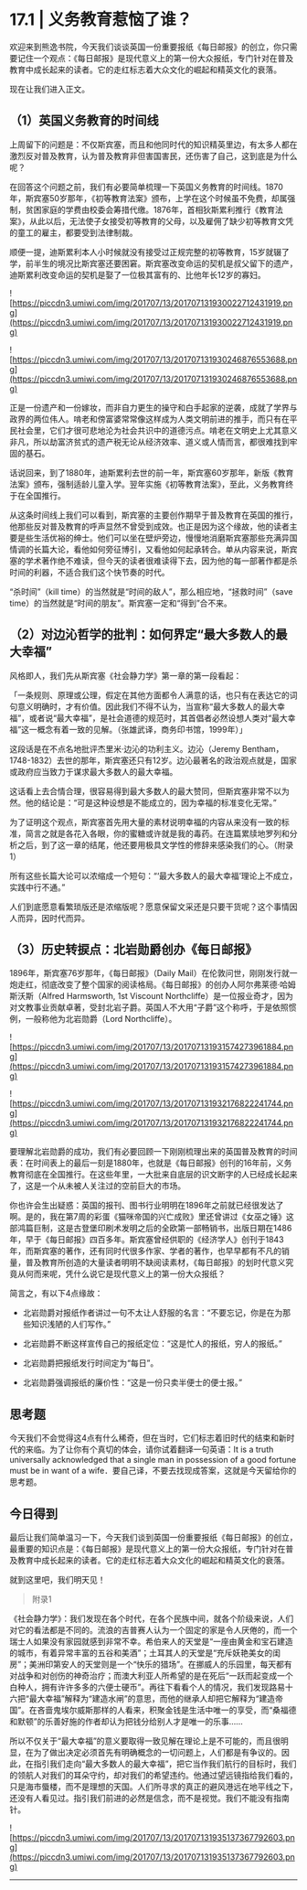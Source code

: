 # 17.1 | 义务教育惹恼了谁？

欢迎来到熊逸书院，今天我们谈谈英国一份重要报纸《每日邮报》的创立，你只需要记住一个观点：《每日邮报》是现代意义上的第一份大众报纸，专门针对在普及教育中成长起来的读者。它的走红标志着大众文化的崛起和精英文化的衰落。

现在让我们进入正文。

## （1）英国义务教育的时间线

上周留下的问题是：不仅斯宾塞，而且和他同时代的知识精英里边，有太多人都在激烈反对普及教育，认为普及教育非但害国害民，还伤害了自己，这到底是为什么呢？

在回答这个问题之前，我们有必要简单梳理一下英国义务教育的时间线。1870年，斯宾塞50岁那年，《初等教育法案》颁布，上学在这个时候虽不免费，却属强制，贫困家庭的学费由校委会筹措代缴。1876年，首相狄斯累利推行《教育法案》，从此以后，无法使子女接受初等教育的父母，以及雇佣了缺少初等教育文凭的童工的雇主，都要受到法律制裁。

顺便一提，迪斯累利本人小时候就没有接受过正规完整的初等教育，15岁就辍了学，前半生的境况比斯宾塞还要困窘。斯宾塞改变命运的契机是叔父留下的遗产，迪斯累利改变命运的契机是娶了一位极其富有的、比他年长12岁的寡妇。

![https://piccdn3.umiwi.com/img/201707/13/201707131930022712431919.png](https://piccdn3.umiwi.com/img/201707/13/201707131930022712431919.png)

![https://piccdn3.umiwi.com/img/201707/13/201707131930246876553688.png](https://piccdn3.umiwi.com/img/201707/13/201707131930246876553688.png)

正是一份遗产和一份嫁妆，而非自力更生的操守和白手起家的逆袭，成就了学界与政界的两位伟人。啃老和傍富婆常常像这样成为人类文明前进的推手，而只有在平民社会里，它们才很可悲地沦为社会共识中的道德污点。啃老在文明史上尤其意义非凡，所以劫富济贫式的遗产税无论从经济效率、道义或人情而言，都很难找到牢固的基石。

话说回来，到了1880年，迪斯累利去世的前一年，斯宾塞60岁那年，新版《教育法案》颁布，强制适龄儿童入学。翌年实施《初等教育法案》，至此，义务教育终于在全国推行。

从这条时间线上我们可以看到，斯宾塞的主要创作期早于普及教育在英国的推行，他那些反对普及教育的呼声显然不曾受到成效。也正是因为这个缘故，他的读者主要是些生活优裕的绅士。他们可以坐在壁炉旁边，慢慢地消磨斯宾塞那些充满异国情调的长篇大论，看他如何旁征博引，又看他如何起承转合。单从内容来说，斯宾塞的学术著作绝不难读，但今天的读者很难读得下去，因为他的每一部著作都是杀时间的利器，不适合我们这个快节奏的时代。

“杀时间”（kill time）的当然就是“时间的敌人”，那么相应地，“拯救时间”（save time）的当然就是“时间的朋友”。斯宾塞一定和“得到”合不来。

## （2）对边沁哲学的批判：如何界定“最大多数人的最大幸福”

风格即人，我们先从斯宾塞《社会静力学》第一章的第一段看起：

「一条规则、原理或公理，假定在其他方面都令人满意的话，也只有在表达它的词句意义明确时，才有价值。因此我们不得不认为，当宣称“最大多数人的最大幸福”，或者说“最大幸福”，是社会道德的规范时，其首倡者必然设想人类对“最大幸福”这一概念有着一致的见解。（张雄武译，商务印书馆，1999年）」

这段话是在不点名地批评杰里米·边沁的功利主义。边沁（Jeremy Bentham，1748-1832）去世的那年，斯宾塞还只有12岁。边沁最著名的政治观点就是，国家或政府应当致力于谋求最大多数人的最大幸福。

这话看上去合情合理，很容易得到最大多数人的最大赞同，但斯宾塞非常不以为然。他的结论是：“可是这种设想是不能成立的，因为幸福的标准变化无常。”

为了证明这个观点，斯宾塞首先用大量的素材说明幸福的内容从来没有一致的标准，简言之就是各花入各眼，你的蜜糖或许就是我的毒药。在连篇累牍地罗列和分析之后，到了这一章的结尾，他还要用极具文学性的修辞来感染我们的心。（附录1） 

所有这些长篇大论可以浓缩成一个短句：“‘最大多数人的最大幸福’理论上不成立，实践中行不通。”

人们到底愿意看繁琐版还是浓缩版呢？愿意保留文采还是只要干货呢？这个事情因人而异，因时代而异。

## （3）历史转捩点：北岩勋爵创办《每日邮报》

1896年，斯宾塞76岁那年，《每日邮报》（Daily Mail）在伦敦问世，刚刚发行就一炮走红，彻底改变了整个国家的阅读格局。《每日邮报》的创办人阿尔弗莱德·哈姆斯沃斯（Alfred Harmsworth, 1st Viscount Northcliffe）是一位报业奇才，因为对文教事业贡献卓著，受封北岩子爵。英国人不大用“子爵”这个称呼，于是依照惯例，一般称他为北岩勋爵（Lord Northcliffe）。

![https://piccdn3.umiwi.com/img/201707/13/201707131931574273961884.png](https://piccdn3.umiwi.com/img/201707/13/201707131931574273961884.png)

![https://piccdn3.umiwi.com/img/201707/13/201707131932176822241744.png](https://piccdn3.umiwi.com/img/201707/13/201707131932176822241744.png)

要理解北岩勋爵的成功，我们有必要回顾一下刚刚梳理出来的英国普及教育的时间表：在时间表上的最后一刻是1880年，也就是《每日邮报》创刊的16年前，义务教育彻底在全国推行。在这些年里，一大批来自底层的识文断字的人已经成长起来了，这是一个从未被人关注过的空前巨大的市场。

你也许会生出疑惑：英国的报刊、图书行业明明在1896年之前就已经很发达了啊。是的，我在第7周的彩蛋《猫咪帝国的兴亡成败》里还曾讲过《女巫之锤》这部鸿篇巨制，这是古登堡印刷术发明之后的全欧第一部畅销书，出版日期在1486年，早于《每日邮报》四百多年。斯宾塞曾经供职的《经济学人》创刊于1843年，而斯宾塞的著作，还有同时代很多作家、学者的著作，也早早都有不凡的销量，普及教育所创造的大量读者明明不缺阅读素材，《每日邮报》的划时代意义究竟从何而来呢，凭什么说它是现代意义上的第一份大众报纸？

简言之，有以下4点缘故：

* 北岩勋爵对报纸作者讲过一句不太让人舒服的名言：“不要忘记，你是在为那些知识浅陋的人们写作。”

* 北岩勋爵不断这样宣传自己的报纸定位：“这是忙人的报纸，穷人的报纸。”

* 北岩勋爵把报纸发行时间定为“每日”。

* 北岩勋爵强调报纸的廉价性：“这是一份只卖半便士的便士报。”

## 思考题

今天我们不会觉得这4点有什么稀奇，但在当时，它们标志着旧时代的结束和新时代的来临。为了让你有个真切的体会，请你试着翻译一句英语：It is a truth universally acknowledged that a single man in possession of a good fortune must be in want of a wife．要自己译，不要去找现成答案，这就是今天留给你的思考题。

## 今日得到

最后让我们简单温习一下，今天我们谈到英国一份重要报纸《每日邮报》的创立，最重要的知识点是：《每日邮报》是现代意义上的第一份大众报纸，专门针对在普及教育中成长起来的读者。它的走红标志着大众文化的崛起和精英文化的衰落。

就到这里吧，我们明天见！

> 附录1

《社会静力学》：我们发现在各个时代，在各个民族中间，就各个阶级来说，人们对它的看法都是不同的。流浪的吉普赛人认为一个固定的家是令人厌倦的，而一个瑞士人如果没有家园就感到非常不幸。希伯来人的天堂是“一座由黄金和宝石建造的城市，有着异常丰富的五谷和美酒”；土耳其人的天堂是“充斥妖艳美女的闺房”；美洲印第安人的天堂则是一个“快乐的猎场”。在挪威人的乐园里，每天都有对战争和对创伤的神奇治疗；而澳大利亚人所希望的是在死后“一跃而起变成一个白种人，拥有许许多多的六便士硬币”。再往下看看个人的情况，我们发现路易十六把“最大幸福”解释为“建造水闸”的意思，而他的继承人却把它解释为“建造帝国”。在吝啬鬼埃尔威斯那样的人看来，积聚金钱是生活中唯一的享受，而“桑福德和默顿”的乐善好施的作者却认为把钱分给别人才是唯一的乐事……

所以不仅关于“最大幸福”的意义要取得一致见解在理论上是不可能的，而且很明显，在为了做出决定必须首先有明确概念的一切问题上，人们都是有争议的。因此，在指引我们走向“最大多数人的最大幸福”，把它当作我们航行的目标时，我们的领航人对我们的耳朵守约，却对我们的希望违约。他通过望远镜指给我们看的，只是海市蜃楼，而不是理想的天国。人们所寻求的真正的避风港远在地平线之下，还没有人看见过。指引我们前进的必然是信念，而不是视觉。我们不能没有指南针。

![https://piccdn3.umiwi.com/img/201707/13/201707131935137367792603.png](https://piccdn3.umiwi.com/img/201707/13/201707131935137367792603.png)

---
